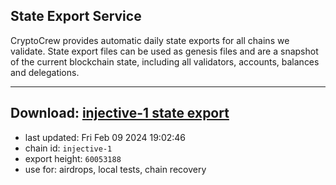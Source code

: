 ## State Export Service
CryptoCrew provides automatic daily state exports for all chains we validate. State export files can be used as genesis files and are a snapshot of the current blockchain state, including all validators, accounts, balances and delegations.

---
**Download: [injective-1 state export](https://dl.ccvalidators.com/SERVICE/injective/injective-1_export_60053188.json)**
---

- last updated: Fri Feb 09 2024 19:02:46
- chain id: `injective-1`
- export height: `60053188`
- use for: airdrops, local tests, chain recovery
